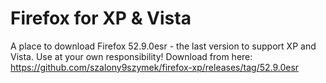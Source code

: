 # Firefox for XP & Vista
A place to download Firefox 52.9.0esr - the last version to support XP and Vista.
Use at your own responsibility!
Download from here: https://github.com/szalony9szymek/firefox-xp/releases/tag/52.9.0esr
